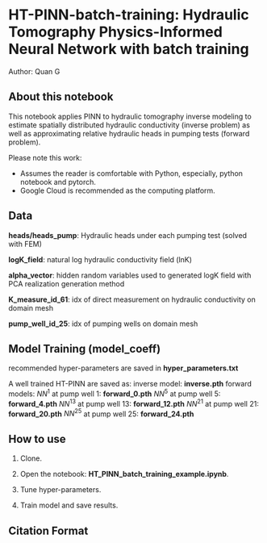 # HT-PINN-batch-training: Hydraulic Tomography Physics-Informed Neural Network with batch training
Author: Quan G

## About this notebook

This notebook applies PINN to hydraulic tomography inverse modeling to estimate spatially distributed hydraulic conductivity (inverse problem) as well as approximating relative hydraulic heads in pumping tests (forward problem).

Please note this work:
* Assumes the reader is comfortable with Python, especially, python notebook and pytorch.
* Google Cloud is recommended as the computing platform.

## Data

**heads/heads_pump<id>**: Hydraulic heads under each pumping test (solved with FEM)
   
**logK_field**: natural log hydraulic conductivity field (lnK)
   
**alpha_vector**: hidden random variables used to generated logK field with PCA realization generation method
   
**K_measure_id_61**: idx of direct measurement on hydraulic conductivity on domain mesh
   
**pump_well_id_25**: idx of pumping wells on domain mesh
   
 
## Model Training (model_coeff)
   
recommended hyper-parameters are saved in **hyper_parameters.txt**
   
A well trained HT-PINN are saved as:
    inverse model: **inverse.pth**
    forward models:
        $NN^{1}$ at pump well 1: **forward_0.pth**
        $NN^{5}$ at pump well 5: **forward_4.pth**
        $NN^{13}$ at pump well 13: **forward_12.pth**
        $NN^{21}$ at pump well 21: **forward_20.pth**
        $NN^{25}$ at pump well 25: **forward_24.pth**
   
   
## How to use

1) Clone.

2) Open the notebook: **HT_PINN_batch_training_example.ipynb**.
  
3) Tune hyper-parameters.

4) Train model and save results.

## Citation Format
